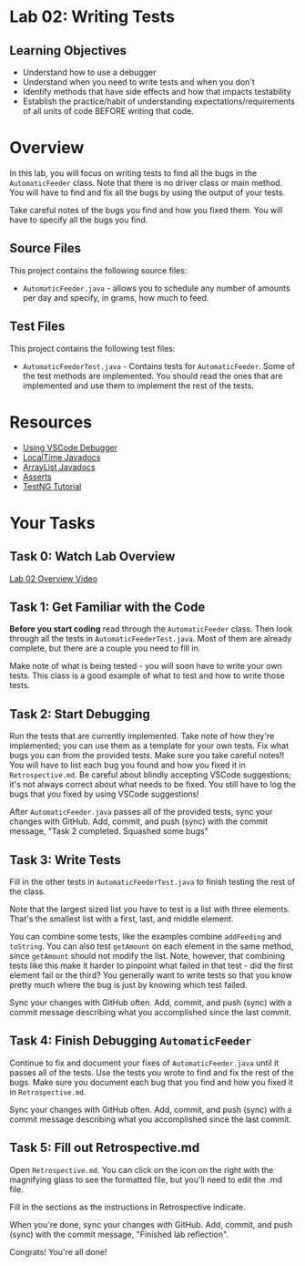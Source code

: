 # Lab 02: Writing Tests 

## Learning Objectives
- Understand how to use a debugger
- Understand when you need to write tests and when you don't
- Identify methods that have side effects and how that impacts testability
- Establish the practice/habit of understanding
  expectations/requirements of all units of code BEFORE writing that
  code.

# Overview

In this lab, you will focus on writing tests to find all the bugs in
the `AutomaticFeeder` class.  Note that there is no driver class or
main method.  You will have to find and fix all the bugs by using the
output of your tests.

Take careful notes of the bugs you find and how you fixed them.  You
will have to specify all the bugs you find.


## Source Files
This project contains the following source files:

- `AutomaticFeeder.java` - allows you to schedule any number of
  		       	 amounts per day and specify, in grams, how
  		       	 much to feed.
			 
## Test Files
This project contains the following test files:

- `AutomaticFeederTest.java` - Contains tests for
  			      `AutomaticFeeder`. Some of the test
  			      methods are implemented.  You should
  			      read the ones that are implemented and
  			      use them to implement the rest of the
  			      tests.
			      

# Resources
- [Using VSCode Debugger](https://boisestate.hosted.panopto.com/Panopto/Pages/Viewer.aspx?id=bae3a638-01fb-4e2d-a23a-b0d50189052d)
- [LocalTime Javadocs](https://docs.oracle.com/en/java/javase/21/docs/api/java.base/java/time/LocalTime.html)
- [ArrayList Javadocs](https://docs.oracle.com/en/java/javase/21/docs/api/java.base/java/util/ArrayList.html)
- [Asserts](https://www.javadoc.io/doc/org.testng/testng/latest/org/testng/Assert.html)
- [TestNG Tutorial](https://www.tutorialspoint.com/testng/index.htm)


# Your Tasks

## Task 0: Watch Lab Overview

[Lab 02 Overview Video](https://boisestate.hosted.panopto.com/Panopto/Pages/Viewer.aspx?id=e8d78fa4-aefc-4d87-9f03-b258015bc571)

## Task 1: Get Familiar with the Code

**Before you start coding** read through the `AutomaticFeeder` class.
Then look through all the tests in `AutomaticFeederTest.java`.  Most of them
are already complete, but there are a couple you need to fill in.

Make note of what is being tested - you will soon have to write your
own tests.  This class is a good example of what to test and how
to write those tests.

## Task 2: Start Debugging

Run the tests that are currently implemented.  Take note of how
they're implemented; you can use them as a template for your own
tests.  Fix what bugs you can from the provided tests.  Make sure you
take careful notes!! You will have to list each bug you found and how
you fixed it in `Retrospective.md`.  Be careful about blindly
accepting VSCode suggestions; it's not always correct about what needs
to be fixed.  You still have to log the bugs that you fixed by using
VSCode suggestions!

After `AutomaticFeeder.java` passes all of the provided tests, sync
your changes with GitHub.  Add, commit, and push (sync) with the
commit message, "Task 2 completed. Squashed some bugs"


## Task 3: Write Tests

Fill in the other tests in `AutomaticFeederTest.java` to finish testing the
rest of the class.

Note that the largest sized list you have to test is a list with three
elements.  That's the smallest list with a first, last, and middle
element.

You can combine some tests, like the examples combine `addFeeding` and
`toString`.  You can also test `getAmount` on each element in the same
method, since `getAmount` should not modify the list.  Note, however,
that combining tests like this make it harder to pinpoint what failed
in that test - did the first element fail or the third?  You generally
want to write tests so that you know pretty much where the bug is just
by knowing which test failed.

Sync your changes with GitHub often.  Add, commit, and push (sync)
with a commit message describing what you accomplished since the last
commit.

## Task 4: Finish Debugging `AutomaticFeeder`

Continue to fix and document your fixes of `AutomaticFeeder.java`
until it passes all of the tests.  Use the tests you wrote to find
and fix the rest of the bugs.  Make sure you document each bug that
you find and how you fixed it in `Retrospective.md`.

Sync your changes with GitHub often.  Add, commit, and push (sync)
with a commit message describing what you accomplished since the last
commit.

## Task 5: Fill out Retrospective.md

Open `Retrospective.md`.  You can click on the icon on the right with
the magnifying glass to see the formatted file, but you'll need to
edit the .md file.

Fill in the sections as the instructions in Retrospective indicate.

When you're done, sync your changes with GitHub.  Add, commit, and
push (sync) with the commit message, "Finished lab reflection".

Congrats! You're all done!






